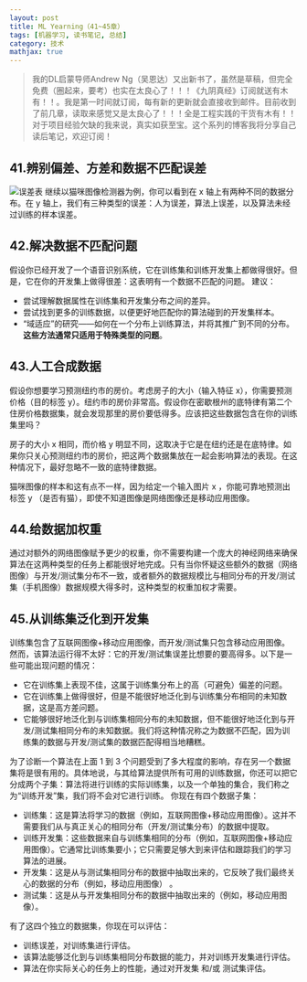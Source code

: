 ```yaml
---
layout: post
title: ML Yearning（41~45章）
tags: [机器学习, 读书笔记, 总结]
category: 技术
mathjax: true
---
```

>我的DL启蒙导师Andrew Ng（吴恩达）又出新书了，虽然是草稿，但完全免费（圈起来，要考）也实在太良心了！！！《九阴真经》订阅就送有木有！！。我是第一时间就订阅，每有新的更新就会直接收到邮件。目前收到了前几章，读取来感觉又是太良心了！！！全是工程实践的干货有木有！！对于项目经验欠缺的我来说，真实如获至宝。这个系列的博客我将分享自己读后笔记，欢迎订阅！

## 41.辨别偏差、方差和数据不匹配误差
![误差表](https://blog-img-1257227635.cos.ap-beijing.myqcloud.com/MLY9-1.png)
继续以猫咪图像检测器为例，你可以看到在 x 轴上有两种不同的数据分布。在 y 轴上，我们有三种类型的误差：人为误差，算法上误差，以及算法未经过训练的样本误差。

## 42.解决数据不匹配问题
假设你已经开发了一个语音识别系统，它在训练集和训练开发集上都做得很好。但是，它在你的开发集上做得很差：这表明有一个数据不匹配的问题。
建议：
* 尝试理解数据属性在训练集和开发集分布之间的差异。
* 尝试找到更多的训练数据，以便更好地匹配你的算法碰到的开发集样本。
* “域适应”的研究——如何在一个分布上训练算法，并将其推广到不同的分布。**这些方法通常只适用于特殊类型的问题**。

## 43.人工合成数据
假设你想要学习预测纽约市的房价。考虑房子的大小（输入特征 x），你需要预测价格（目的标签 y）。纽约市的房价非常高。假设你在密歇根州的底特律有第二个住房价格数据集，就会发现那里的房价要低得多。应该把这些数据包含在你的训练集里吗？ 

房子的大小 x 相同，而价格 y 明显不同，这取决于它是在纽约还是在底特律。如果你只关心预测纽约市的房价，把这两个数据集放在一起会影响算法的表现。在这种情况下，最好忽略不一致的底特律数据。

猫咪图像的样本和这有点不一样，因为给定一个输入图片 x ，你能可靠地预测出标签 y （是否有猫），即使不知道图像是网络图像还是移动应用图像。

## 44.给数据加权重
通过对额外的网络图像赋予更少的权重，你不需要构建一个庞大的神经网络来确保算法在这两种类型的任务上都能很好地完成。只有当你怀疑这些额外的数据（网络图像）与开发/测试集分布不一致，或者额外的数据规模比与相同分布的开发/测试集（手机图像）数据规模大得多时，这种类型的权重加权才需要。

## 45.从训练集泛化到开发集

训练集包含了互联网图像+移动应用图像，而开发/测试集只包含移动应用图像。然而，该算法运行得不太好：它的开发/测试集误差比想要的要高得多。以下是一些可能出现问题的情况：
* 它在训练集上表现不佳，这属于训练集分布上的高（可避免）偏差的问题。
* 它在训练集上做得很好，但是不能很好地泛化到与训练集分布相同的未知数据，这是高方差问题。
* 它能够很好地泛化到与训练集相同分布的未知数据，但不能很好地泛化到与开发/测试集相同分布的未知数据。我们将这种情况称之为数据不匹配，因为训练集的数据与开发/测试集的数据匹配得相当地糟糕。

为了诊断一个算法在上面 1 到 3 个问题受到了多大程度的影响，存在另一个数据集将是很有用的。具体地说，与其给算法提供所有可用的训练数据，你还可以把它分成两个子集：算法将进行训练的实际训练集，以及一个单独的集合，我们称之为“训练开发”集，我们将不会对它进行训练。
你现在有四个数据子集：
* 训练集：这是算法将学习的数据（例如，互联网图像+移动应用图像）。这并不需要我们从与真正关心的相同分布（开发/测试集分布）的数据中提取。
* 训练开发集：这些数据来自与训练集相同的分布（例如，互联网图像+移动应用图像）。它通常比训练集要小；它只需要足够大到来评估和跟踪我们的学习算法的进展。
* 开发集：这是从与测试集相同分布的数据中抽取出来的，它反映了我们最终关心的数据的分布（例如，移动应用图像） 。
* 测试集：这是从与开发集相同分布的数据中抽取出来的（例如，移动应用图像）。

有了这四个独立的数据集，你现在可以评估：
* 训练误差，对训练集进行评估。
* 该算法能够泛化到与训练集相同分布数据的能力，并对训练开发集进行评估。
* 算法在你实际关心的任务上的性能，通过对开发集 和/或 测试集评估。  
